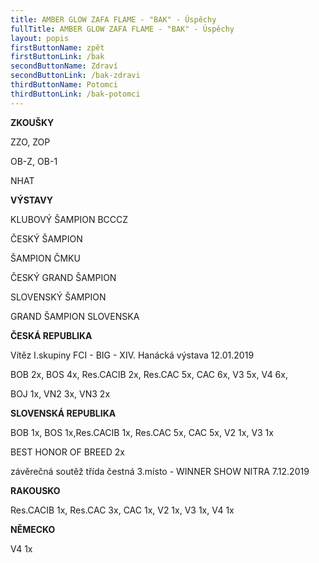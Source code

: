 ```yaml
---
title: AMBER GLOW ZAFA FLAME - "BAK" - Úspěchy
fullTitle: AMBER GLOW ZAFA FLAME - "BAK" - Úspěchy
layout: popis
firstButtonName: zpět
firstButtonLink: /bak
secondButtonName: Zdraví
secondButtonLink: /bak-zdravi
thirdButtonName: Potomci
thirdButtonLink: /bak-potomci
---
```

**ZKOUŠKY**

ZZO, ZOP

OB-Z, OB-1

NHAT 

**VÝSTAVY**

KLUBOVÝ ŠAMPION BCCCZ

ČESKÝ ŠAMPION

ŠAMPION ČMKU

ČESKÝ GRAND ŠAMPION

SLOVENSKÝ ŠAMPION

GRAND ŠAMPION SLOVENSKA

**ČESKÁ REPUBLIKA**

Vítěz I.skupiny FCI - BIG - XIV. Hanácká výstava 12.01.2019

BOB 2x, BOS 4x, Res.CACIB 2x, Res.CAC 5x, CAC 6x, V3 5x, V4 6x,

BOJ 1x, VN2 3x, VN3 2x

**SLOVENSKÁ REPUBLIKA**

BOB 1x, BOS 1x,Res.CACIB 1x, Res.CAC 5x, CAC 5x, V2 1x, V3 1x

BEST HONOR OF BREED 2x

závěrečná soutěž třída čestná 3.místo - WINNER SHOW NITRA 7.12.2019

**RAKOUSKO**

Res.CACIB 1x, Res.CAC 3x, CAC 1x, V2 1x, V3 1x, V4 1x

**NĚMECKO**

V4 1x